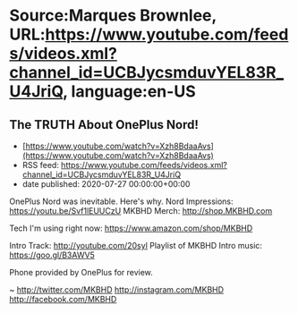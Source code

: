 # Source:Marques Brownlee, URL:https://www.youtube.com/feeds/videos.xml?channel_id=UCBJycsmduvYEL83R_U4JriQ, language:en-US

## The TRUTH About OnePlus Nord!
 - [https://www.youtube.com/watch?v=Xzh8BdaaAvs](https://www.youtube.com/watch?v=Xzh8BdaaAvs)
 - RSS feed: https://www.youtube.com/feeds/videos.xml?channel_id=UCBJycsmduvYEL83R_U4JriQ
 - date published: 2020-07-27 00:00:00+00:00

OnePlus Nord was inevitable. Here's why.
Nord Impressions: https://youtu.be/Svf1lEUUCzU
MKBHD Merch: http://shop.MKBHD.com

Tech I'm using right now: https://www.amazon.com/shop/MKBHD

Intro Track: http://youtube.com/20syl
Playlist of MKBHD Intro music: https://goo.gl/B3AWV5

Phone provided by OnePlus for review.

~
http://twitter.com/MKBHD
http://instagram.com/MKBHD
http://facebook.com/MKBHD

